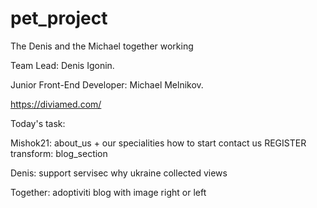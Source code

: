 # pet_project
The Denis and the Michael together working

Team Lead: Denis Igonin.

Junior Front-End Developer: Michael Melnikov.

https://diviamed.com/


Today's task:

Mishok21:
about_us             +
our specialities
how to start
contact us
REGISTER
transform: blog_section

Denis:
support servisec
why ukraine
collected views


Together:
adoptiviti
blog with image right or left